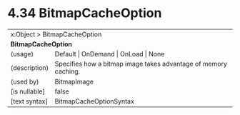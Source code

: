 <html dir="LTR" xmlns:mshelp="http://msdn.microsoft.com/mshelp" xmlns:ddue="http://ddue.schemas.microsoft.com/authoring/2003/5" xmlns:xlink="http://www.w3.org/1999/xlink" xmlns:tool="http://www.microsoft.com/tooltip">

<body>
 <input type="hidden" id="userDataCache" class="userDataStyle">
 <input type="hidden" id="hiddenScrollOffset">
 <img id="dropDownImage" style="display:none; height:0; width:0;" src="../local/drpdown.gif">
 <img id="dropDownHoverImage" style="display:none; height:0; width:0;" src="../local/drpdown_orange.gif">
 <img id="collapseImage" style="display:none; height:0; width:0;" src="../local/collapse.gif">
 <img id="expandImage" style="display:none; height:0; width:0;" src="../local/exp.gif">
 <img id="collapseAllImage" style="display:none; height:0; width:0;" src="../local/collall.gif">
 <img id="expandAllImage" style="display:none; height:0; width:0;" src="../local/expall.gif">
 <img id="copyImage" style="display:none; height:0; width:0;" src="../local/copycode.gif">
 <img id="copyHoverImage" style="display:none; height:0; width:0;" src="../local/copycodeHighlight.gif">
 <div id="header"><h1 class="heading">4.34 BitmapCacheOption</h1></div>

 <div id="mainSection">
 <div id="mainBody">
 <div id="allHistory" class="saveHistory" onsave="saveAll()" onload="loadAll()"></div>
 <p xmlns:wsd="http://wsdev.schemas.microsoft.com/authoring/2008/2" xmlns:msxsl="urn:schemas-microsoft-com:xslt" xmlns:script="urn:script" xmlns:build="urn:build">
 </p>
 <div id="sectionSection0" class="section" name="collapseableSection">
 <content xmlns="http://ddue.schemas.microsoft.com/authoring/2003/5" xmlns:wsd="http://wsdev.schemas.microsoft.com/authoring/2008/2" xmlns:msxsl="urn:schemas-microsoft-com:xslt" xmlns:script="urn:script" xmlns:build="urn:build">
 </content>
 </div>
 <div id="sectionSection1" class="section" name="collapseableSection">
 <content xmlns="http://ddue.schemas.microsoft.com/authoring/2003/5" xmlns:wsd="http://wsdev.schemas.microsoft.com/authoring/2008/2" xmlns:msxsl="urn:schemas-microsoft-com:xslt" xmlns:script="urn:script" xmlns:build="urn:build">
 <table class="ProtocolAuthoredTable" xmlns="">
 <tr><td colspan="2">
<mshelp:link keywords="86913f34-aa06-4c94-9f09-83936a822fd8" tabindex="0">x:Object</mshelp:link> &gt; <mshelp:link keywords="4dd7ccbb-8998-43c1-b792-a02d0a6b37d1" tabindex="0">BitmapCacheOption</mshelp:link> </td>
 </tr>
 <tr><td colspan="2">
 <b>
BitmapCacheOption </b>
 </td>
 </tr>
 <tr><td><div class="indent0">(usage)</div></td>
 <td><mshelp:link keywords="a6e5b293-2037-4af9-b020-b58540fa8094" tabindex="0">Default</mshelp:link> | <mshelp:link keywords="a6e5b293-2037-4af9-b020-b58540fa8094" tabindex="0">OnDemand</mshelp:link> | <mshelp:link keywords="a6e5b293-2037-4af9-b020-b58540fa8094" tabindex="0">OnLoad</mshelp:link> | <mshelp:link keywords="a6e5b293-2037-4af9-b020-b58540fa8094" tabindex="0">None</mshelp:link> </td>
 </tr>
 <tr><td><div class="indent0">(description)</div></td>
 <td>Specifies how a bitmap image takes advantage of memory caching. </td>
 </tr>
 <tr><td><div class="indent0">(used by)</div></td>
 <td><mshelp:link keywords="568e0b3b-72e3-4898-a694-77fda6dfe7ba" tabindex="0">BitmapImage</mshelp:link> </td>
 </tr>
 <tr><td><div class="indent0">[is nullable]</div></td>
 <td>false </td>
 </tr>
 <tr><td><div class="indent0">[text syntax]</div></td>
 <td><mshelp:link keywords="a6e5b293-2037-4af9-b020-b58540fa8094" tabindex="0">BitmapCacheOptionSyntax</mshelp:link> </td>
 </tr>
</table>
 </content>
 </div>
 <!--[if gte IE 5]>
 <tool:tip element="languageFilterToolTip" avoidmouse="false"/>
 <![endif]-->
 </div>
 <a name="feedback"></a><span></span>
 </div>
</body></html>
